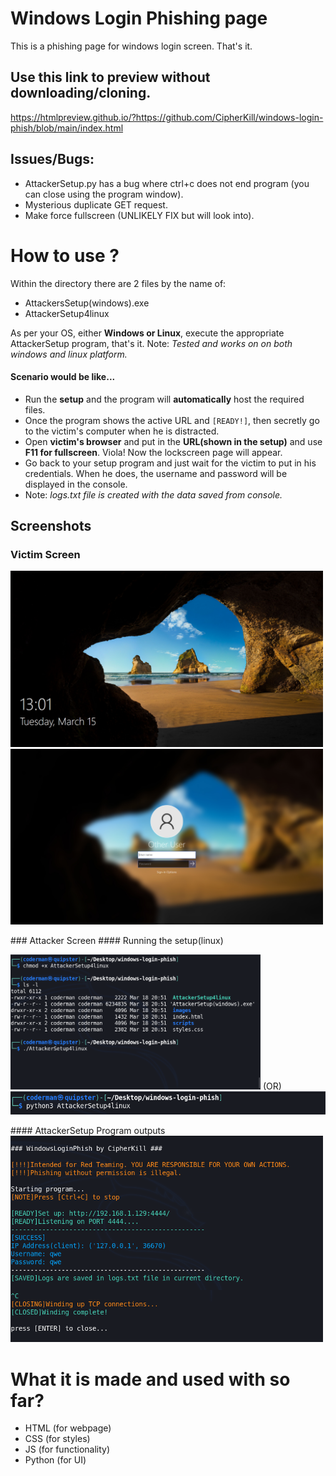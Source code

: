 # Windows Login Phishing page
This is a phishing page for windows login screen. That's it.
## Use this link to preview without downloading/cloning. 
https://htmlpreview.github.io/?https://github.com/CipherKill/windows-login-phish/blob/main/index.html

## Issues/Bugs:
- AttackerSetup.py has a bug where ctrl+c does not end program (you can close using the program window).
- Mysterious duplicate GET request.
- Make force fullscreen (UNLIKELY FIX but will look into).

# How to use ?
Within the directory there are 2 files by the name of:
  - AttackersSetup(windows).exe
  - AttackerSetup4linux  
  
As per your OS, either **Windows or Linux**, execute the appropriate AttackerSetup program, that's it.
Note: *Tested and works on on both windows and linux platform.*

#### Scenario would be like...
- Run the **setup** and the program will **automatically** host the required files.
- Once the program shows the active URL and `[READY!]`, then secretly go to the victim's computer when he is distracted.
- Open **victim's browser** and put in the **URL(shown in the setup)** and use **F11 for fullscreen**. Viola! Now the lockscreen page will appear.
- Go back to your setup program and just wait for the victim to put in his credentials. When he does, the username and password will be displayed in the console. 
- Note: *logs.txt file is created with the data saved from console.*  

## Screenshots
### Victim Screen
<p float='left'>
<img src="https://github.com/CipherKill/windows-login-phish/blob/main/Screenshots/cover(victim).png" width="500px"></img>
<img src="https://github.com/CipherKill/windows-login-phish/blob/main/Screenshots/login(victim).png" width="500px"></img>
</p>
### Attacker Screen
#### Running the setup(linux)
<p float='left'>
<img src="https://github.com/CipherKill/windows-login-phish/blob/main/Screenshots/AttackerScreen-o1.png" width="400px"></img>
(OR)
<img src="https://github.com/CipherKill/windows-login-phish/blob/main/Screenshots/AttackerScreen-o2.png" width="600px"></img>
</p>
#### AttackerSetup Program outputs
<img src="https://github.com/CipherKill/windows-login-phish/blob/main/Screenshots/AttackerSetup.png" width="500px"></img>



# What it is made and used with so far?
- HTML  (for webpage)
- CSS (for styles)
- JS  (for functionality)
- Python (for UI)



